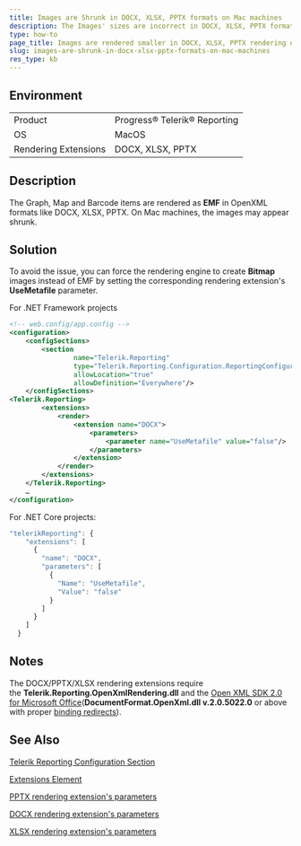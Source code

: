 ```yaml
---
title: Images are Shrunk in DOCX, XLSX, PPTX formats on Mac machines
description: The Images' sizes are incorrect in DOCX, XLSX, PPTX formats on Mac machines.
type: how-to
page_title: Images are rendered smaller in DOCX, XLSX, PPTX rendering extensions on Mac machines
slug: images-are-shrunk-in-docx-xlsx-pptx-formats-on-mac-machines
res_type: kb
---
```


## Environment

<table>
	<tr>
		<td>Product</td>
		<td>Progress® Telerik® Reporting</td>
	</tr>
  	<tr>
		<td>OS</td>
		<td>MacOS</td>
	</tr>
  	<tr>
		<td>Rendering Extensions</td>
		<td>DOCX, XLSX, PPTX</td>
	</tr>
</table>

## Description

The Graph, Map and Barcode items are rendered as **EMF** in OpenXML formats like DOCX, XLSX, PPTX. On Mac machines, the images may appear shrunk.  
  
## Solution
 
To avoid the issue, you can force the rendering engine to create **Bitmap** images instead of EMF by setting the corresponding rendering extension's **UseMetafile** parameter.   

For .NET Framework projects

```XML
<!-- web.config/app.config -->
<configuration>
    <configSections>
        <section
                name="Telerik.Reporting"
                type="Telerik.Reporting.Configuration.ReportingConfigurationSection, Telerik.Reporting, Version=x.x.x.x, Culture=neutral, PublicKeyToken=a9d7983dfcc261be"
                allowLocation="true"
                allowDefinition="Everywhere"/>
    </configSections>
<Telerik.Reporting>
        <extensions>
            <render>
                <extension name="DOCX">
                    <parameters>
                        <parameter name="UseMetafile" value="false"/>
                    </parameters>
                </extension>
            </render>
        </extensions>
    </Telerik.Reporting>
    …
</configuration>
```

For .NET Core projects:

```JavaScript
"telerikReporting": {
    "extensions": [
      {
        "name": "DOCX",
        "parameters": [
          {
            "Name": "UseMetafile",
            "Value": "false"
          }
        ]
      }
    ]
  }
```

## Notes

The DOCX/PPTX/XLSX rendering extensions require the **Telerik.Reporting.OpenXmlRendering.dll** and the [Open XML SDK 2.0 for Microsoft Office](../installation-deploying-openxml)(**DocumentFormat.OpenXml.dll v.2.0.5022.0** or above with proper [binding redirects](https://docs.microsoft.com/en-us/dotnet/framework/configure-apps/file-schema/runtime/bindingredirect-element?redirectedfrom=MSDN)).

## See Also

 [Telerik Reporting Configuration Section](../configuring-telerik-reporting)
 
 [Extensions Element](../configuring-telerik-reporting-extensions)
 
 [PPTX rendering extension's parameters](../device-information-settings-powerpoint) 
 
 [DOCX rendering extension's parameters](../device-information-settings-word) 
 
 [XLSX rendering extension's parameters](../device-information-settings-excel-2007) 
